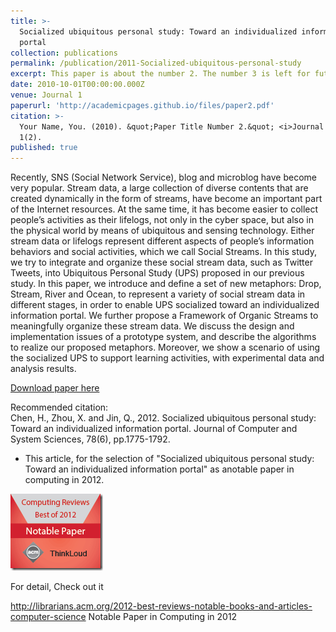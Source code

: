 ```yaml
---
title: >-
  Socialized ubiquitous personal study: Toward an individualized information
  portal
collection: publications
permalink: /publication/2011-Socialized-ubiquitous-personal-study
excerpt: This paper is about the number 2. The number 3 is left for future work.
date: 2010-10-01T00:00:00.000Z
venue: Journal 1
paperurl: 'http://academicpages.github.io/files/paper2.pdf'
citation: >-
  Your Name, You. (2010). &quot;Paper Title Number 2.&quot; <i>Journal 1</i>.
  1(2).
published: true
---
```

Recently, SNS (Social Network Service), blog and microblog have become very popular. Stream data, a large collection of diverse contents that are created dynamically in the form of streams, have become an important part of the Internet resources. At the same time, it has become easier to collect peopleʼs activities as their lifelogs, not only in the cyber space, but also in the physical world by means of ubiquitous and sensing technology. Either stream data or lifelogs represent different aspects of peopleʼs information behaviors and social activities, which we call Social Streams. In this study, we try to integrate and organize these social stream data, such as Twitter Tweets, into Ubiquitous Personal Study (UPS) proposed in our previous study. In this paper, we introduce and define a set of new metaphors: Drop, Stream, River and Ocean, to represent a variety of social stream data in different stages, in order to enable UPS socialized toward an individualized information portal. We further propose a Framework of Organic Streams to meaningfully organize these stream data. We discuss the design and implementation issues of a prototype system, and describe the algorithms to realize our proposed metaphors. Moreover, we show a scenario of using the socialized UPS to support learning activities, with experimental data and analysis results.

[Download paper here](https://www.sciencedirect.com/science/article/pii/S0022000011001425/pdf?md5=d11d020fd95be99185f19622757e3fe6&isDTMRedir=Y&pid=1-s2.0-S0022000011001425-main.pdf&_valck=1)

Recommended citation:   
Chen, H., Zhou, X. and Jin, Q., 2012. Socialized ubiquitous personal study: Toward an individualized information portal. Journal of Computer and System Sciences, 78(6), pp.1775-1792.

* This article, for the selection of "Socialized ubiquitous personal study: Toward an individualized information portal" as anotable paper in computing in 2012.

<img src='/images/NotablePaper.gif'>

For detail, Check out it

http://librarians.acm.org/2012-best-reviews-notable-books-and-articles-computer-science
Notable Paper in Computing in 2012
